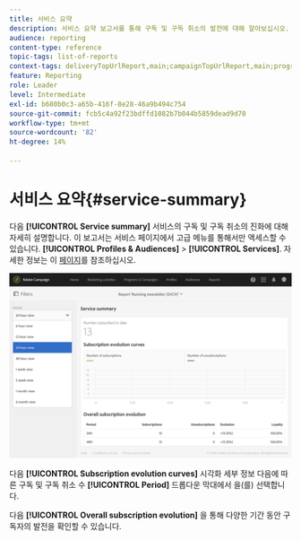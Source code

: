 ```yaml
---
title: 서비스 요약
description: 서비스 요약 보고서를 통해 구독 및 구독 취소의 발전에 대해 알아보십시오.
audience: reporting
content-type: reference
topic-tags: list-of-reports
context-tags: deliveryTopUrlReport,main;campaignTopUrlReport,main;programTopUrlReport,main
feature: Reporting
role: Leader
level: Intermediate
exl-id: b680b0c3-a65b-416f-8e28-46a9b494c754
source-git-commit: fcb5c4a92f23bdffd1082b7b044b5859dead9d70
workflow-type: tm+mt
source-wordcount: '82'
ht-degree: 14%

---
```


# 서비스 요약{#service-summary}

다음 **[!UICONTROL Service summary]** 서비스의 구독 및 구독 취소의 진화에 대해 자세히 설명합니다.
이 보고서는 서비스 페이지에서 고급 메뉴를 통해서만 액세스할 수 있습니다. **[!UICONTROL Profiles & Audiences]** > **[!UICONTROL Services]**. 자세한 정보는 이 [페이지](../../audiences/using/monitoring-subscriptions.md#service-reports)를 참조하십시오.

![](assets/service-summary.png)

다음 **[!UICONTROL Subscription evolution curves]** 시각화 세부 정보 다음에 따른 구독 및 구독 취소 수 **[!UICONTROL Period]** 드롭다운 막대에서 을(를) 선택합니다.

다음 **[!UICONTROL Overall subscription evolution]** 을 통해 다양한 기간 동안 구독자의 발전을 확인할 수 있습니다.
